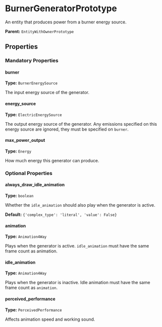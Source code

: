 # BurnerGeneratorPrototype

An entity that produces power from a burner energy source.

**Parent:** `EntityWithOwnerPrototype`

## Properties

### Mandatory Properties

#### burner

**Type:** `BurnerEnergySource`

The input energy source of the generator.

#### energy_source

**Type:** `ElectricEnergySource`

The output energy source of the generator. Any emissions specified on this energy source are ignored, they must be specified on `burner`.

#### max_power_output

**Type:** `Energy`

How much energy this generator can produce.

### Optional Properties

#### always_draw_idle_animation

**Type:** `boolean`

Whether the `idle_animation` should also play when the generator is active.

**Default:** `{'complex_type': 'literal', 'value': False}`

#### animation

**Type:** `Animation4Way`

Plays when the generator is active. `idle_animation` must have the same frame count as animation.

#### idle_animation

**Type:** `Animation4Way`

Plays when the generator is inactive. Idle animation must have the same frame count as `animation`.

#### perceived_performance

**Type:** `PerceivedPerformance`

Affects animation speed and working sound.


